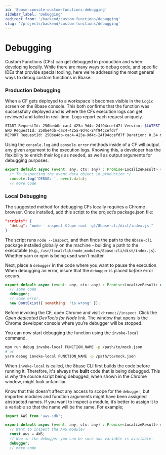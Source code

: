 ```yaml
---
id: '8base-console-custom-functions-debugging'
sidebar_label: 'Debugging'
redirect_from: '/backend/custom-functions/debugging'
slug: '/projects/backend/custom-functions/debugging'
---
```


# Debugging

Custom Functions (CFs) can get debugged in production and when developing locally. While there are many ways to debug code, and specific IDEs that provide special tooling, here we're addressing the most general ways to debug custom functions in 8base.

### Production Debugging

<!-- ![Production logs for custom functions](../../_images/cf-searching-logs.gif) -->

When a CF gets deployed to a workspace it becomes visible in the `Logic` screen on the 8base console. This both confirms that the function was successfully deployed and is where the CFs execution logs can get reviewed and tailed in real-time. Logs report each request uniquely.

```bash
START RequestId: 250be4db-cac4-425a-9d4c-24f94ccefd7f Version: $LATEST
END RequestId: 250be4db-cac4-425a-9d4c-24f94ccefd7f
REPORT RequestId: 250be4db-cac4-425a-9d4c-24f94ccefd7f Duration: 0.54 ms Billed Duration: 100 ms Memory Size: 1536 MB Max Memory Used: 88 MB XRAY TraceId: 1-5d794811-0a64a1f6f0c03eb43a0df3b0 SegmentId: 3353cda75bd91f53 Sampled: false
```

Using the `console.log` and `console.error` methods inside of a CF will output any given argument to the execution logs. Knowing this, a developer has the flexibility to enrich their logs as needed, as well as output arguments for debugging purposes.

```javascript
export default async (event: any, ctx: any) : Promise<LocalizeResult> => {
  /* To inspecting the event.data object in production */
  console.log('DEBUG: ', event.data);
  // more code
```

### Local Debugging

The suggested method for debugging CFs locally requires a Chrome browser. Once installed, add this script to the project’s package.json file:

```json
"scripts": {
  "debug": "node --inspect $(npm root -g)/8base-cli/dist/index.js "
}
```

The script runs `node --inspect`, and then finds the path to the `8base-cli` package installed globally on the machine - building a path to the executable (e.g., `/usr/local/lib/node_modules/8base-cli/dist/index.js`). Whether yarn or npm is being used won’t matter.

Next, place a `debugger` in the code where you want to pause the execution. When debugging an error, insure that the `debugger` is placed _before_ error occurs.

```javascript
export default async (event: any, ctx: any) : Promise<LocalizeResult> => {
  // some code
  debugger;
  // some error.
  new DontExist({ something: 'is wrong' });
```

Before invoking the CF, open Chrome and visit `chrome://inspect`. Click the _Open dedicated DevTools for Node_ link. The window that opens is the Chrome developer console where you’re debugger will be stopped.

You can now start debugging the function using the `invoke-local` command.

```bash
npm run debug invoke-local FUNCTION_NAME -p /path/to/mock.json
# or
yarn debug invoke-local FUNCTION_NAME -p /path/to/mock.json
```

When `invoke-local` is called, the 8base CLI first builds the code before running it. Therefore, it's always the **built** code that is being debugged. This is why the source script being debugged, when shown in the Chrome window, might look unfamiliar.

Know that this doesn't affect any access to scope for the `debugger`, but imported modules and function arguments might have been assigned abstracted names. If you want to inspect a module, it’s better to assign it to a variable so that the name will be the same. For example;

```javascript
import AWS from 'aws-sdk';

export default async (event: any, ctx: any) : Promise<LocalizeResult> => {
  // Want to inspect the AWS module?
  const aws = AWS;
  // Now in the debugger you can be sure aws variable is available.
  debugger;
  // more code
```
